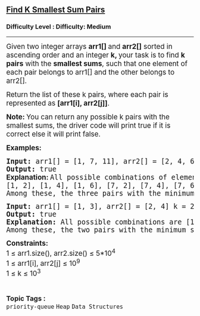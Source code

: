 <h2><a href="https://www.geeksforgeeks.org/problems/find-k-smallest-sum-pairs/1">Find K Smallest Sum Pairs</a></h2><h3>Difficulty Level : Difficulty: Medium</h3><hr><div class="problems_problem_content__Xm_eO"><p><span style="font-size: 14pt;">Given two integer arrays&nbsp;<strong>arr1[]&nbsp;</strong>and&nbsp;<strong>arr2[]</strong> sorted in ascending order and an integer&nbsp;<strong>k, </strong><span style="font-family: -apple-system, BlinkMacSystemFont, 'Segoe UI', Roboto, Oxygen, Ubuntu, Cantarell, 'Open Sans', 'Helvetica Neue', sans-serif;">your task is to find </span><strong style="font-family: -apple-system, BlinkMacSystemFont, 'Segoe UI', Roboto, Oxygen, Ubuntu, Cantarell, 'Open Sans', 'Helvetica Neue', sans-serif;" data-start="331" data-end="342">k pairs</strong><span style="font-family: -apple-system, BlinkMacSystemFont, 'Segoe UI', Roboto, Oxygen, Ubuntu, Cantarell, 'Open Sans', 'Helvetica Neue', sans-serif;"> with the </span><strong style="font-family: -apple-system, BlinkMacSystemFont, 'Segoe UI', Roboto, Oxygen, Ubuntu, Cantarell, 'Open Sans', 'Helvetica Neue', sans-serif;" data-start="352" data-end="369">smallest sums</strong><span style="font-family: -apple-system, BlinkMacSystemFont, 'Segoe UI', Roboto, Oxygen, Ubuntu, Cantarell, 'Open Sans', 'Helvetica Neue', sans-serif;">, such that one element of each pair belongs to arr1[] </span><span style="font-family: -apple-system, BlinkMacSystemFont, 'Segoe UI', Roboto, Oxygen, Ubuntu, Cantarell, 'Open Sans', 'Helvetica Neue', sans-serif;">and the other belongs to arr2[]</span><span style="font-family: -apple-system, BlinkMacSystemFont, 'Segoe UI', Roboto, Oxygen, Ubuntu, Cantarell, 'Open Sans', 'Helvetica Neue', sans-serif;">.</span></span></p>
<p><span style="font-size: 14pt;">Return the list of these k pairs, where each pair is represented as <strong>[arr1[i], arr2[j]]</strong>.</span></p>
<p><strong><span style="font-size: 14pt;">Note:&nbsp;</span></strong><span style="font-size: 14pt;">You can return any possible k pairs with the smallest sums, the driver code will print true if it is correct else it will print false.</span></p>
<p><span style="font-size: 14pt;"><strong>Examples:</strong></span></p>
<pre><span style="font-size: 14pt;"><strong>Input: </strong>arr1[] = [1, 7, 11], arr2[] = [2, 4, 6], k = 3<br><strong>Output: </strong>true<br><strong style="font-family: -apple-system, BlinkMacSystemFont, 'Segoe UI', Roboto, Oxygen, Ubuntu, Cantarell, 'Open Sans', 'Helvetica Neue', sans-serif;">Explanation: </strong>All possible combinations of elements from the two arrays are:</span><br><span style="font-size: 14pt;">[1, 2], [1, 4], [1, 6], [7, 2], [7, 4], [7, 6], [11, 2], [11, 4], [11, 6]. </span><br><span style="font-size: 14pt;">Among these, the three pairs with the minimum sums are [1, 2], [1, 4], [1, 6].</span></pre>
<pre><span style="font-size: 14pt;"><strong>Input: </strong>arr1[] = [1, 3], arr2[] = [2, 4] k = 2<br><strong>Output: </strong>true<strong>
Explanation: </strong>All possible combinations are [1, 2], [1, 4], [3, 2], [3, 4]. </span><br><span style="font-size: 14pt;">Among these, the two pairs with the minimum sums are [1, 2], [3, 2].</span></pre>
<p><span style="font-size: 14pt;"><strong>Constraints:<br></strong>1 ≤ arr1.size(), arr2.size() ≤ 5*10<sup>4</sup><br>1 ≤ arr1[i], arr2[j] ≤ 10<sup>9</sup><br>1 ≤ k ≤ 10<sup>3</sup></span></p></div><br><p><span style=font-size:18px><strong>Topic Tags : </strong><br><code>priority-queue</code>&nbsp;<code>Heap</code>&nbsp;<code>Data Structures</code>&nbsp;